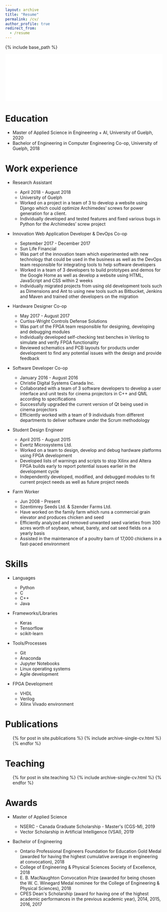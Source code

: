 ```yaml
---
layout: archive
title: "Resume"
permalink: /cv/
author_profile: true
redirect_from:
  - /resume
---
```


{% include base_path %}

<embed src="/images/hannah_szentimrey_resume.pdf" width="100%" /> <br>

Education
======
* Master of Applied Science in Engineering + AI, University of Guelph, 2020
* Bachelor of Engineering in Computer Engineering Co-op, University of Guelph, 2018

Work experience
======
* Research Assistant
  * April 2018 - August 2018 
  * University of Guelph
  * Worked on a project in a team of 3 to develop a website using Django which could 
    optimize Archimedes’ screws for power generation for a client.
  * Individually developed and tested features and fixed various bugs in Python 
    for the Archimedes’ screw project

* Innovation Web Application Developer & DevOps Co-op
  * September 2017 - December 2017
  * Sun Life Financial
  * Was part of the innovation team which experimented with new technology that could 
    be used in the business as well as the DevOps team responsible for integrating tools 
    to help software developers
  * Worked in a team of 3 developers to build prototypes and demos for the Google Home 
    as well as develop a website using HTML, JavaScript and CSS within 2 weeks
  * Individually migrated projects from using old development tools such as Dimensions 
    and Ant to using new tools such as Bitbucket, Jenkins and Maven and trained other 
    developers on the migration

* Hardware Designer Co-op
  * May 2017 - August 2017
  * Curtiss-Wright Controls Defense Solutions
  * Was part of the FPGA team responsible for designing, developing and debugging modules 
  * Individually developed self-checking test benches in Verilog to simulate and verify FPGA functionality
  * Reviewed schematics and PCB layouts for products under development to find any potential issues 
    with the design and provide feedback

* Software Developer Co-op
  * January 2016 - August 2016
  * Christie Digital Systems Canada Inc.
  * Collaborated with a team of 3 software developers to develop a user interface and unit 
    tests for cinema projectors in C++ and QML according to specifications
  * Successfully upgraded the current version of Qt being used in cinema projectors
  * Efficiently worked with a team of 9 individuals from different departments to deliver 
    software under the Scrum methodology

* Student Design Engineer
  * April 2015 - August 2015
  * Evertz Microsystems Ltd.
  * Worked on a team to design, develop and debug hardware platforms using FPGA development
  * Developed lists of warnings and scripts to stop Xilinx and Altera FPGA builds early to 
    report potential issues earlier in the development cycle
  * Independently developed, modified, and debugged modules to fit current project needs as 
    well as future project needs 

* Farm Worker
  * Jun 2008 - Present
  * Szentimrey Seeds Ltd. & Szender Farms Ltd. 
  * Have worked on the family farm which runs a commercial grain elevator and produces chicken and seed
  * Efficiently analyzed and removed unwanted seed varieties from 300 acres worth of 
    soybean, wheat, barely, and oat seed fields on a yearly basis
  * Assisted in the maintenance of a poultry barn of 17,000 chickens in a fast-paced environment
  
Skills
======
* Languages
  * Python
  * C
  * C++
  * Java

* Frameworks/Libraries
  * Keras
  * Tensorflow
  * scikit-learn

* Tools/Processes
  * Git
  * Anaconda
  * Jupyter Notebooks
  * Linux operating systems
  * Agile development

* FPGA Development
  * VHDL
  * Verilog
  * Xilinx Vivado environment

Publications
======
  <ul>{% for post in site.publications %}
    {% include archive-single-cv.html %}
  {% endfor %}</ul>
  
Teaching
======
  <ul>{% for post in site.teaching %}
    {% include archive-single-cv.html %}
  {% endfor %}</ul>
  
Awards
======
* Master of Applied Science
  * NSERC - Canada Graduate Scholarship - Master's (CGS-M), 2019
  * Vector Scholarship in Artificial Intelligence (VSAI), 2019

* Bachelor of Engineering
  * Ontario Professional Engineers Foundation for Education Gold Medal (awarded for having the highest cumulative 
    average in engineering at convocation), 2018
  * College of Engineering & Physical Sciences Society of Excellence, 2018
  * E. B. MacNaughton Convocation Prize (awarded for being chosen the W. C. Winegard Medal nominee for the 
    College of Engineering & Physical Sciences), 2018
  * CPES Dean's Scholarship (award for having one of the highest academic performances in the previous academic
    year), 2014, 2015, 2016, 2017

